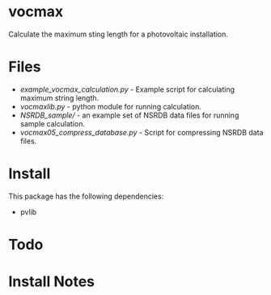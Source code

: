 # vocmax
Calculate the maximum sting length for a photovoltaic installation.

# Files
- *example_vocmax_calculation.py* - Example script for calculating maximum string length.
- *vocmaxlib.py* - python module for running calculation.
- *NSRDB_sample/* - an example set of NSRDB data files for running sample calculation.
- *vocmax05_compress_database.py* - Script for compressing NSRDB data files.

# Install

This package has the following dependencies:
- pvlib

# Todo


# Install Notes

